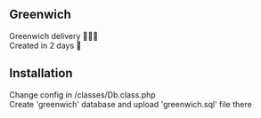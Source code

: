 ## Greenwich

Greenwich delivery 🚚🚚🚚\
Created in 2 days 🚀

## Installation

Change config in /classes/Db.class.php\
Create 'greenwich' database and upload 'greenwich.sql' file there
